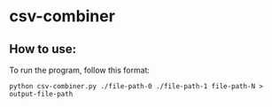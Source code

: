 # csv-combiner
## How to use:
To run the program, follow this format:
```
python csv-combiner.py ./file-path-0 ./file-path-1 file-path-N > output-file-path
```
